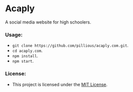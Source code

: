 # Acaply

A social media website for high schoolers.

### Usage:
- `git clone https://github.com/pillious/acaply.com.git`.
- `cd acaply.com`.
- `npm install`.
- `npm start`.

### License:
- This project is licensed under the [MIT License](https://en.wikipedia.org/wiki/MIT_License).
